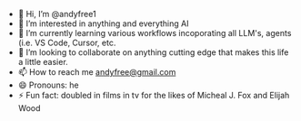 - 👋 Hi, I’m @andyfree1
- 👀 I’m interested in anything and everything AI
- 🌱 I’m currently learning various workflows incoporating all LLM's, agents (i.e. VS Code, Cursor, etc.
- 💞️ I’m looking to collaborate on anything cutting edge that makes this life a little easier. 
- 📫 How to reach me andyfree@gmail.com
- 😄 Pronouns: he
- ⚡ Fun fact: doubled in films in tv for the likes of Micheal J. Fox and Elijah Wood

<!---
andyfree1/andyfree1 is a ✨ special ✨ repository because its `README.md` (this file) appears on your GitHub profile.
You can click the Preview link to take a look at your changes.
--->
